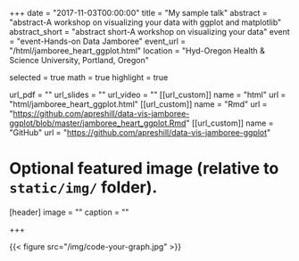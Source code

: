 +++
date = "2017-11-03T00:00:00"
title = "My sample talk"
abstract = "abstract-A workshop on visualizing your data with ggplot and matplotlib"
abstract_short = "abstract short-A workshop on visualizing your data"
event = "event-Hands-on Data Jamboree"
event_url = "/html/jamboree_heart_ggplot.html"
location = "Hyd-Oregon Health & Science University, Portland, Oregon"

selected = true
math = true
highlight = true

url_pdf = ""
url_slides = ""
url_video = ""
[[url_custom]]
    name = "html"
    url = "html/jamboree_heart_ggplot.html"
[[url_custom]]
    name = "Rmd"
    url = "https://github.com/apreshill/data-vis-jamboree-ggplot/blob/master/jamboree_heart_ggplot.Rmd"
[[url_custom]]
    name = "GitHub"
    url = "https://github.com/apreshill/data-vis-jamboree-ggplot"

# Optional featured image (relative to `static/img/` folder).
[header]
image = ""
caption = ""

+++

{{< figure src="/img/code-your-graph.jpg" >}}